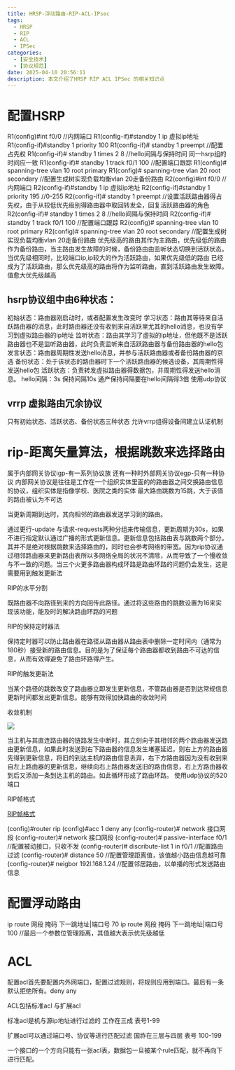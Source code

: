 ```yaml
---
title: HRSP-浮动路由-RIP-ACL-IPsec
tags:
  - HRSP
  - RIP
  - ACL
  - IPSec
categories:
  - [安全技术]
  - [协议规范]
date: 2025-04-10 20:56:11
description: 本文介绍了HRSP RIP ACL IPSec 的相关知识点
---
```


# 配置HSRP

R1(config)#int f0/0 //内网端口
R1(config-if)#standby 1 ip 虚拟ip地址
R1(config-if)#standby 1 priority 100
R1(config-if)# standby 1 preempt  //配置占先权
R1(config-if)# standby 1 times 2 8 //hello间隔与保持时间 同一hsrp组的时间应一致
R1(config-if)# standby 1 track f0/1 100 //配置端口跟踪
R1(config)# spanning-tree vlan 10 root primary
R1(config)# spanning-tree vlan 20 root secondary //配置生成树实现负载均衡vlan 20走备份路由
R2(config)#int f0/0 //内网端口
R2(config-if)#standby 1 ip 虚拟ip地址
R2(config-if)#standby 1 priority 195 //0-255
R2(config-if)# standby 1 preempt //设置活跃路由器得占先权，由于从较低优先级别得路由器中取回转发全，回复活跃路由器的角色
R2(config-if)# standby 1 times 2 8 //hello间隔与保持时间
R2(config-if)# standby 1 track f0/1 100 //配置端口跟踪
R2(config)# spanning-tree vlan 10 root primary
R2(config)# spanning-tree vlan 20 root secondary //配置生成树实现负载均衡vlan 20走备份路由
优先级高的路由其作为主路由，优先级低的路由作为备份路由，当主路由发生故障的时候，备份路由由监听状态切换到活跃状态。当优先级相同时，比较端口ip,ip较大的作为活跃路由，如果优先级低的路由
已经成为了活跃路由，那么优先级高的路由将作为监听路由，直到活跃路由发生故障。值愈大优先级越高

## hsrp协议组中由6种状态：

初始状态：路由器刚启动时，或者配置发生改变时
学习状态：路由其等待来自活跃路由器的消息，此时路由器还没有收到来自活跃里尤其的hello消息，也没有学习到虚拟路由器的ip地址
监听状态：路由其学习了虚拟的ip地址，但他既不是活跃路由器也不是监听路由器，此时负责监听来自活跃路由器与备份路由器的hello包
发言状态：路由器周期性发送hello消息，并参与活跃路由器或者备份路由器的京选
备份状态：处于该状态的路由器时下一个活跃路由器的候选设备，其周期性得发送hello包
活跃状态：负责转发虚拟路由器得数据包，并周期性得发送hello消息。
hello间隔：3s
保持间隔10s
通产保持间隔要在hello间隔得3倍
使用udp协议

## vrrp 虚拟路由冗余协议

只有初始状态、活跃状态、备份状态三种状态
允许vrrp组得设备间建立认证机制

# rip-距离矢量算法，根据跳数来选择路由

属于内部网关协议igp-有一系列协议族  还有一种时外部网关协议egp-只有一种协议
内部网关协议是往往是工作在一个组织实体里面的的路由器之间交换路由信息的协议，组织实体是指像学校、医院之类的实体
最大路由跳数为15跳，大于该值的路由被认为不可达

当更新周期到达时，其向相邻的路由器发送学习到的路由。

通过更行-update 与请求-requests两种分组来传输信息，更新周期为30s，如果不进行指定默认通过广播的形式更新信息。更新信息包括路由表与跳数两个部分。其并不是绝对根据跳数来选择路由的，同时也会参考网络的带宽。因为rip协议通过相邻路由器来更新路由表所以多网络全局的状况不清除，从而导致了一个慢收敛与不一致的问题。当三个火更多路由器构成环路是路由环路的问题仍会发生，这是需要用到触发更新法

RIP的水平分割

既路由器不向路径到来的方向回传此路径。通过将这些路由的跳数设置为16来实现该功能，能及时的解决路由环路的问题

RIP的保持定时器法

保持定时器可以防止路由器在路径从路由器从路由表中删除一定时间内（通常为180秒）接受新的路由信息。目的是为了保证每个路由器都收到路由不可达的信息，从而有效得避免了路由环路得产生。

RIP的触发更新法

当某个路径的跳数改变了路由器立即发生更新信息，不管路由器是否到达常规信息更新时间都发出更新信息。能够有效得加快路由的收敛时间

收敛机制

![](QQ20210329085323.png)

当主机与其直连路由器的链路发生中断时，其立刻向于其相邻的两个路由器发送路由更新信息，如果此时发送到右下路由器的信息发生堵塞延迟，则右上方的路由器先得到更新信息，将旧的到达主机的路由信息丢弃，右下方路由器因为没有收到来自左上路由器的更新信息，继续向右上路由器发送旧的路由信息，右上方路由器收到后又添加一条到达主机的路由。如此循环形成了路由环路。
使用udp协议的520端口

RIP帧格式

[RIP帧格式](RIP%E5%B8%A7%E6%A0%BC%E5%BC%8F%202019e93eb947495cbb98e4df2efa90c1.csv)

(config)#router rip
(config)#acc 1 deny any
(config-router)# network 接口网段
(config-router)# network 接口网段
(config-router)# passive-interface f0/1 //配置被动接口，只收不发
(config-router)# discribute-list 1 in f0/1 //配置路由过滤
(config-router)# distance 50 //配置管理距离值，该值越小路由信息越可靠
(config-router)# neigbor 192l.168.1.24 //配置邻居路由，以单播的形式发送路由信息

# 配置浮动路由

ip route 网段 掩码 下一跳地址|端口号 70
ip route 网段 掩码 下一跳地址|端口号 100 //最后一个参数位管理距离，其值越大表示优先级越低

# ACL

配置acl首先要配置内外网端口，配置过滤规则，将规则应用到端口。最后有一条默认拒绝所有。deny any

ACL包括标准acl 与扩展acl

标准acl是机与源ip地址进行过滤的 工作在三成 表号1-99

扩展acl可以通过端口号、协议等进行匹配过滤 国祚在三层与四层 表号 100-199

一个接口的一个方向只能有一张acl表，数据包一旦被某个rule匹配，就不再向下进行匹配。